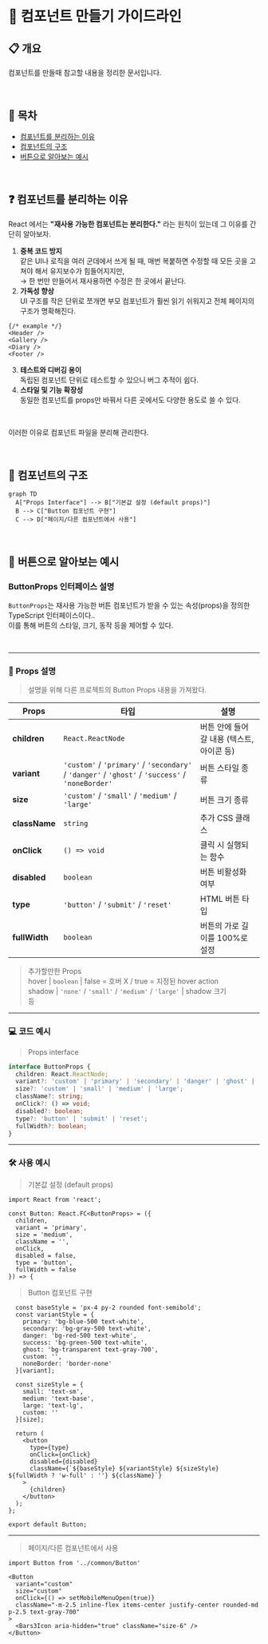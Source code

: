 # 📘 컴포넌트 만들기 가이드라인

## 📋 개요
컴포넌트를 만들때 참고할 내용을 정리한 문서입니다.

<br>

## 📖 목차
- [컴포넌트를 분리하는 이유]("분리하는_이유")
- [컴포넌트의 구조]("컴포넌트_구조")
- [버튼으로 알아보는 예시]("버튼_예시")

<br>

<a id="분리하는_이유"></a>
## ❓ 컴포넌트를 분리하는 이유

React 에서는 **"재사용 가능한 컴포넌트는 분리한다."** 라는 원칙이 있는데 그 이유를 간단히 알아보자.

1. **중복 코드 방지** <br>
  같은 UI나 로직을 여러 군데에서 쓰게 될 때, 매번 복붙하면 수정할 때 모든 곳을 고쳐야 해서 유지보수가 힘들어지지만, <br>
  → 한 번만 만들어서 재사용하면 수정은 한 곳에서 끝난다.
2. **가독성 향상** <br>
   UI 구조를 작은 단위로 쪼개면 부모 컴포넌트가 훨씬 읽기 쉬워지고 전체 페이지의 구조가 명확해진다. <br>
  ```tsx
  {/* example */}
  <Header />  
  <Gallery />  
  <Diary />  
  <Footer />
  ```
3. **테스트와 디버깅 용이** <br>
   독립된 컴포넌트 단위로 테스트할 수 있으니 버그 추적이 쉽다.
4. **스타일 및 기능 확장성** <br>
   동일한 컴포넌트를 props만 바꿔서 다른 곳에서도 다양한 용도로 쓸 수 있다.

<br>

이러한 이유로 컴포넌트 파일을 분리해 관리한다.

<br>

<a id="컴포넌트_구조"></a>
## 🔗 컴포넌트의 구조

```mermaid
graph TD
  A["Props Interface"] --> B["기본값 설정 (default props)"]
  B --> C["Button 컴포넌트 구현"]
  C --> D["페이지/다른 컴포넌트에서 사용"]
```

<br>

<a id="버튼_예시"></a>
## 👀 버튼으로 알아보는 예시

### ButtonProps 인터페이스 설명

`ButtonProps`는 재사용 가능한 버튼 컴포넌트가 받을 수 있는 속성(props)을 정의한 TypeScript 인터페이스이다..  
이를 통해 버튼의 스타일, 크기, 동작 등을 제어할 수 있다.

<br>

---

### 📌 Props 설명

> 설명을 위해 다른 프로젝트의 Button Props 내용을 가져왔다.

| Props       | 타입 | 설명 |
|-------------|------|------|
| **children** | `React.ReactNode` | 버튼 안에 들어갈 내용 (텍스트, 아이콘 등) |
| **variant**  | `'custom'` / `'primary'` / `'secondary'` / `'danger'` / `'ghost'` / `'success'` / `'noneBorder'` | 버튼 스타일 종류 |
| **size**     | `'custom'` / `'small'` / `'medium'` / `'large'` | 버튼 크기 종류 |
| **className**| `string` | 추가 CSS 클래스 |
| **onClick**  | `() => void` | 클릭 시 실행되는 함수 |
| **disabled** | `boolean` | 버튼 비활성화 여부 |
| **type**     | `'button'` / `'submit'` / `'reset'` | HTML 버튼 타입 |
| **fullWidth**| `boolean` | 버튼의 가로 길이를 100%로 설정 |

> 추가할만한 Props <br>
> hover | `boolean` | false = 호버 X / true = 지정된 hover action <br>
> shadow | `'none'` / `'small'` / `'medium'` / `'large'` | shadow 크기 <br>
> 등


---

### 💻 코드 예시

> Props interface
```ts
interface ButtonProps {
  children: React.ReactNode;
  variant?: 'custom' | 'primary' | 'secondary' | 'danger' | 'ghost' | 'success' | 'noneBorder';
  size?: 'custom' | 'small' | 'medium' | 'large';
  className?: string;
  onClick?: () => void;
  disabled?: boolean;
  type?: 'button' | 'submit' | 'reset';
  fullWidth?: boolean;
}
```

---

### 🛠 사용 예시

> 기본값 설정 (default props)
```tsx
import React from 'react';

const Button: React.FC<ButtonProps> = ({
  children,
  variant = 'primary',
  size = 'medium',
  className = '',
  onClick,
  disabled = false,
  type = 'button',
  fullWidth = false
}) => {
```

> Button 컴포넌트 구현
```tsx
  const baseStyle = 'px-4 py-2 rounded font-semibold';
  const variantStyle = {
    primary: 'bg-blue-500 text-white',
    secondary: 'bg-gray-500 text-white',
    danger: 'bg-red-500 text-white',
    success: 'bg-green-500 text-white',
    ghost: 'bg-transparent text-gray-700',
    custom: '',
    noneBorder: 'border-none'
  }[variant];

  const sizeStyle = {
    small: 'text-sm',
    medium: 'text-base',
    large: 'text-lg',
    custom: ''
  }[size];

  return (
    <button
      type={type}
      onClick={onClick}
      disabled={disabled}
      className={`${baseStyle} ${variantStyle} ${sizeStyle} ${fullWidth ? 'w-full' : ''} ${className}`}
    >
      {children}
    </button>
  );
};

export default Button;
```

---

> 페이지/다른 컴포넌트에서 사용
```tsx
import Button from '../common/Button'

<Button
  variant="custom"
  size="custom"
  onClick={() => setMobileMenuOpen(true)}
  className="-m-2.5 inline-flex items-center justify-center rounded-md p-2.5 text-gray-700"
>
  <Bars3Icon aria-hidden="true" className="size-6" />
</Button>
```
